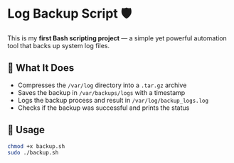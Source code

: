 # Log Backup Script 🛡️

This is my **first Bash scripting project** — a simple yet powerful automation tool that backs up system log files.

## 🧠 What It Does

- Compresses the `/var/log` directory into a `.tar.gz` archive
- Saves the backup in `/var/backups/logs` with a timestamp
- Logs the backup process and result in `/var/log/backup_logs.log`
- Checks if the backup was successful and prints the status

## 📂 Usage

```bash
chmod +x backup.sh
sudo ./backup.sh
